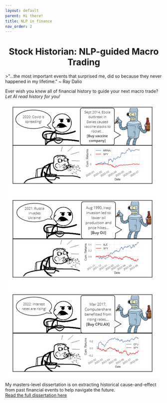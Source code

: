 ```yaml
---
layout: default
parent: Hi there!
title: NLP in finance
nav_order: 2
---
```


<h1 align="center">Stock Historian: NLP-guided Macro Trading</h1>
>"...the most important events that surprised me, did so because they never happened in my lifetime." ~ Ray Dalio

Ever wish you knew all of financial history to guide your next macro trade?  
*Let AI read history for you!*   
 

<img src="../img/stockhistorianmeme.png" align="center" style="display:block;margin:0 auto;max-width:120%;">  
  
My masters-level dissertation is on extracting historical cause-and-effect from past financial events to help navigate the future.   
[Read the full dissertation here](https://drive.google.com/file/d/1O-IrLAEKkzGE53Syp8GX7wrIJHeNtoKY/view?usp=drive_link)